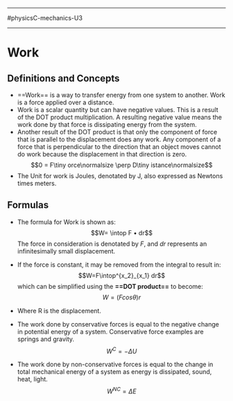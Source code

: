 __________________________
#physicsC-mechanics-U3
____________________________
# Work
## Definitions and Concepts
* ==Work== is a way to transfer energy from one system to another. Work is a force applied over a distance.
* Work is a scalar quantity but can have negative values. This is a result of the DOT product multiplication. A resulting negative value means the work done by that force is dissipating energy from the system. 
* Another result of the DOT product is that only the component of force that is parallel to the displacement does any work. Any component of a force that is perpendicular to the direction that an object moves cannot do work because the displacement in that direction is zero. $$0 = F\tiny orce\normalsize \perp D\tiny istance\normalsize$$
*  The Unit for work is Joules, denotated by J, also expressed as Newtons times meters. 
## Formulas 
-  The formula for Work is shown as:$$W= \intop F • dr$$ The force in consideration is denotated by *F*, and *dr* represents an infinitesimally small displacement.
- If the force is constant, it may be removed from the integral to result in: $$W=F\intop^{x_2}_{x_1} dr$$ which can be simplified using the **==DOT product==** to become: $$W = (Fcos\theta)r$$
- Where R is the displacement.


- The work done by conservative forces is equal to the negative change in potential energy of a system. Conservative force examples are springs and gravity. $$W^{C} = -\Delta U$$
- The work done by non-conservative forces is equal to the change in total mechanical energy of a system as energy is dissipated, sound, heat, light. $$W^{NC} = \Delta E$$